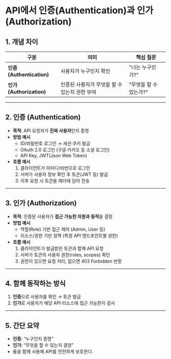 # API에서 인증(Authentication)과 인가(Authorization)

## 1. 개념 차이
| 구분 | 의미 | 핵심 질문 |
|------|------|----------|
| **인증 (Authentication)** | 사용자가 누구인지 확인 | "너는 누구인가?" |
| **인가 (Authorization)**  | 인증된 사용자가 무엇을 할 수 있는지 권한 부여 | "무엇을 할 수 있는가?" |

---

## 2. 인증 (Authentication)
- **목적**: API 요청자가 **진짜 사용자**인지 증명
- **방법 예시**
  - ID/비밀번호 로그인 → 세션·쿠키 발급
  - OAuth 2.0 로그인 (구글·카카오 등 소셜 로그인)
  - API Key, JWT(Json Web Token)
- **흐름 예시**
  1. 클라이언트가 아이디/비번으로 로그인
  2. 서버가 사용자 정보 확인 후 토큰(JWT 등) 발급
  3. 이후 요청 시 토큰을 헤더에 담아 전송

---

## 3. 인가 (Authorization)
- **목적**: 인증된 사용자가 **접근 가능한 자원과 동작**을 결정
- **방법 예시**
  - 역할(Role) 기반 접근 제어 (Admin, User 등)
  - 리소스/권한 기반 정책 (특정 API 엔드포인트별 권한)
- **흐름 예시**
  1. 클라이언트가 발급받은 토큰과 함께 API 요청
  2. 서버가 토큰의 사용자 권한(roles, scopes) 확인
  3. 권한이 있으면 요청 처리, 없으면 403 Forbidden 반환

---

## 4. 함께 동작하는 방식
1. **인증**으로 사용자를 확인 → 토큰 발급
2. **인가**로 사용자가 해당 API·리소스에 접근 가능한지 검사

---

## 5. 간단 요약
- **인증**: “누구인지 증명”  
- **인가**: “무엇을 할 수 있는지 결정”  
- 둘을 함께 사용해 API를 안전하게 보호한다.
